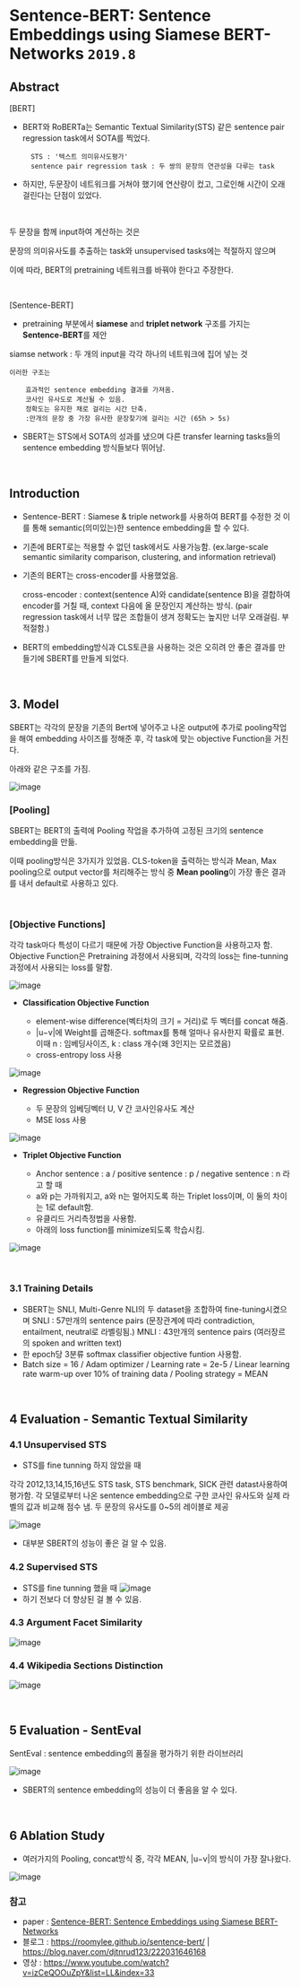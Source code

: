 # Sentence-BERT: Sentence Embeddings using Siamese BERT-Networks `2019.8`


## Abstract
[BERT]

- BERT와 RoBERTa는 Semantic Textual Similarity(STS) 같은 sentence pair regression task에서 SOTA를 찍었다.
    
        STS : '텍스트 의미유사도평가'
        sentence pair regression task : 두 쌍의 문장의 연관성을 다루는 task

- 하지만, 두문장이 네트워크를 거쳐야 했기에 연산량이 컸고, 그로인해 시간이 오래걸린다는 단점이 있었다. 

<br>


두 문장을 함께 input하여 계산하는 것은 

문장의 의미유사도를 추출하는 task와 unsupervised tasks에는 적절하지 않으며

이에 따라, BERT의 pretraining 네트워크를 바꿔야 한다고 주장한다.

<br>

[Sentence-BERT]
- pretraining 부분에서 **siamese** and **triplet network** 구조를 가지는 **Sentence-BERT**를 제안

siamse network : 두 개의 input을 각각 하나의 네트워크에 집어 넣는 것
        
    이러한 구조는 
        
        효과적인 sentence embedding 결과를 가져옴.
        코사인 유사도로 계산될 수 있음.
        정확도는 유지한 채로 걸리는 시간 단축.
        :만개의 문장 중 가장 유사한 문장찾기에 걸리는 시간 (65h > 5s) 
        
- SBERT는 STS에서 SOTA의 성과를 냈으며 다른 transfer learning tasks들의 sentence embedding 방식들보다 뛰어남.
    


<br>

## Introduction

- Sentence-BERT : Siamese & triple network를 사용하여 BERT를 수정한 것
이를 통해 semantic(의미있는)한 sentence embedding을 할 수 있다.

- 기존에 BERT로는 적용할 수 없던 task에서도 사용가능함.
(ex.large-scale semantic similarity comparison, clustering, and information retrieval)

- 기존의 BERT는 cross-encoder를 사용했었음.
   
   cross-encoder : context(sentence A)와 candidate(sentence B)을 결합하여 encoder를 거칠 때, context 다음에 올 문장인지 계산하는 방식.
   (pair regression task에서 너무 많은 조합들이 생겨 정확도는 높지만 너무 오래걸림. 부적절함.)

- BERT의 embedding방식과 CLS토큰을 사용하는 것은 오히려 안 좋은 결과를 만들기에 SBERT를 만들게 되었다.


<br>


## 3. Model

SBERT는 각각의 문장을 기존의 Bert에 넣어주고
나온 output에 추가로 pooling작업을 해여 embedding 사이즈를 정해준 후,
각 task에 맞는 objective Function을 거친다. 

아래와 같은 구조를 가짐.

![image](https://user-images.githubusercontent.com/43063980/106695395-d810da80-661d-11eb-8324-01fcf153bdc4.png)

### [Pooling]

SBERT는 BERT의 출력에 Pooling 작업을 추가하여 고정된 크기의 sentence embedding을 만듦.

이때 pooling방식은 3가지가 있었음.
CLS-token을 출력하는 방식과 Mean, Max pooling으로 output vector를 처리해주는 방식 중 
**Mean pooling**이 가장 좋은 결과를 내서 default로 사용하고 있다.

<br>


### [Objective Functions]
각각 task마다 특성이 다르기 때문에 가장 Objective Function을 사용하고자 함.
Objective Function은 Pretraining 과정에서 사용되며, 각각의 loss는 fine-tunning 과정에서 사용되는 loss를 말함.

![image](https://user-images.githubusercontent.com/43063980/106693905-cc6fe480-661a-11eb-8033-e3476cdcaf7b.png)

- **Classification Objective Function**

  - element-wise difference(벡터차의 크기 = 거리)로 두 벡터를 concat 해줌.
  - |u−v|에 Weight를 곱해준다. softmax를 통해 얼마나 유사한지 확률로 표현.
  이때 n : 임베딩사이즈, k : class 개수(왜 3인지는 모르겠음)
  - cross-entropy loss 사용

![image](https://user-images.githubusercontent.com/43063980/106696001-1fe43180-661f-11eb-850b-6f25f9b1765e.png)

- **Regression Objective Function**

  - 두 문장의 임베딩벡터 U, V 간 코사인유사도 계산
  - MSE loss 사용
  
![image](https://user-images.githubusercontent.com/43063980/106696070-3d190000-661f-11eb-908a-78b65c9c0132.png)

- **Triplet Objective Function**

  - Anchor sentence : a / positive sentence : p / negative sentence : n 라고 할 때
  - a와 p는 가까워지고, a와 n는 멀어지도록 하는 Triplet loss이며, 이 둘의 차이는 1로 default함.
  - 유클리드 거리측정법을 사용함.
  - 아래의 loss function를 minimize되도록 학습시킴.
  
![image](https://user-images.githubusercontent.com/43063980/106696022-2a063000-661f-11eb-94b9-5a316e05cb7e.png)
  



<br>


### 3.1 Training Details

- SBERT는 SNLI, Multi-Genre NLI의 두 dataset을 조합하여 fine-tuning시켰으며
SNLI : 57만개의 sentence pairs (문장관계에 따라 contradiction, entailment, neutral로 라벨링됨.)
MNLI : 43만개의 sentence pairs (여러장르의 spoken and written text)
- 한 epoch당 3분류 softmax classifier objective funtion 사용함.
- Batch size = 16 / Adam optimizer / Learning rate = 2e-5 / Linear learning rate warm-up over 10% of training data / Pooling strategy = MEAN

<br>


## 4 Evaluation - Semantic Textual Similarity

### 4.1 Unsupervised STS
- STS를 fine tunning 하지 않았을 때


각각 2012,13,14,15,16년도 STS task, STS benchmark, SICK 관련 datast사용하여 평가함.
각 모델로부터 나온 sentence embedding으로 구한 코사인 유사도와 실제 라벨의 값과 비교해 점수 냄.
두 문장의 유사도를 0~5의 레이블로 제공

![image](https://user-images.githubusercontent.com/43063980/106701676-61c6a500-662a-11eb-9696-790c5901f1a6.png)

- 대부분 SBERT의 성능이 좋은 걸 알 수 있음.

### 4.2 Supervised STS

- STS를 fine tunning 했을 때
![image](https://user-images.githubusercontent.com/43063980/106701701-6db26700-662a-11eb-8404-93ed8cec58b6.png)
- 하기 전보다 더 향상된 걸 볼 수 있음.


### 4.3 Argument Facet Similarity
![image](https://user-images.githubusercontent.com/43063980/106701717-773bcf00-662a-11eb-86a6-faef496b2739.png)

### 4.4 Wikipedia Sections Distinction
![image](https://user-images.githubusercontent.com/43063980/106701726-7d31b000-662a-11eb-9654-dcb89fc8e66e.png)

<br>


## 5 Evaluation - SentEval
SentEval : sentence embedding의 품질을 평가하기 위한 라이브러리

![image](https://user-images.githubusercontent.com/43063980/106703613-eff05a80-662d-11eb-8d82-fa75d547d013.png)

- SBERT의 sentence embedding의 성능이 더 좋음을 알 수 있다.

<br>


## 6 Ablation Study
- 여러가지의 Pooling, concat방식 중, 각각 MEAN, |u−v|의 방식이 가장 잘나왔다.

![image](https://user-images.githubusercontent.com/43063980/106703940-94729c80-662e-11eb-9754-dda5b49323c4.png)



### 참고
- paper : [Sentence-BERT: Sentence Embeddings using Siamese BERT-Networks](https://arxiv.org/pdf/1908.10084.pdf)
- 블로그 : https://roomylee.github.io/sentence-bert/ | https://blog.naver.com/djtnrud123/222031646168
- 영상 : https://www.youtube.com/watch?v=izCeQOOuZpY&list=LL&index=33
